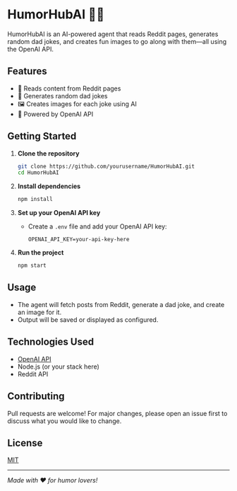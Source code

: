 # HumorHubAI 🤖😂

HumorHubAI is an AI-powered agent that reads Reddit pages, generates random dad jokes, and creates fun images to go along with them—all using the OpenAI API.

## Features

- 📖 Reads content from Reddit pages
- 🤣 Generates random dad jokes
- 🖼️ Creates images for each joke using AI
- 🤖 Powered by OpenAI API

## Getting Started

1. **Clone the repository**
   ```sh
   git clone https://github.com/yourusername/HumorHubAI.git
   cd HumorHubAI
   ```

2. **Install dependencies**
   ```sh
   npm install
   ```

3. **Set up your OpenAI API key**
   - Create a `.env` file and add your OpenAI API key:
     ```
     OPENAI_API_KEY=your-api-key-here
     ```

4. **Run the project**
   ```sh
   npm start
   ```

## Usage

- The agent will fetch posts from Reddit, generate a dad joke, and create an image for it.
- Output will be saved or displayed as configured.

## Technologies Used

- [OpenAI API](https://openai.com/)
- Node.js (or your stack here)
- Reddit API

## Contributing

Pull requests are welcome! For major changes, please open an issue first to discuss what you would like to change.

## License

[MIT](LICENSE)

---
*Made with ❤️ for humor lovers!*